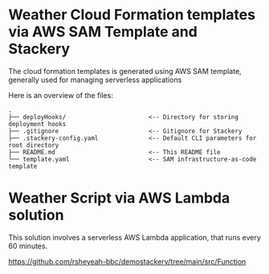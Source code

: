 # Weather Cloud Formation templates via AWS SAM Template and Stackery

The cloud formation templates is generated using AWS SAM template, generally used for managing serverless applications

Here is an overview of the files:

```text
.
├── deployHooks/                       <-- Directory for storing deployment hooks
├── .gitignore                         <-- Gitignore for Stackery
├── .stackery-config.yaml              <-- Default CLI parameters for root directory
├── README.md                          <-- This README file
└── template.yaml                      <-- SAM infrastructure-as-code template
```
# Weather Script via AWS Lambda solution

This solution involves a serverless AWS Lambda application, that runs every 60 minutes.

https://github.com/rsheyeah-bbc/demostackery/tree/main/src/Function
